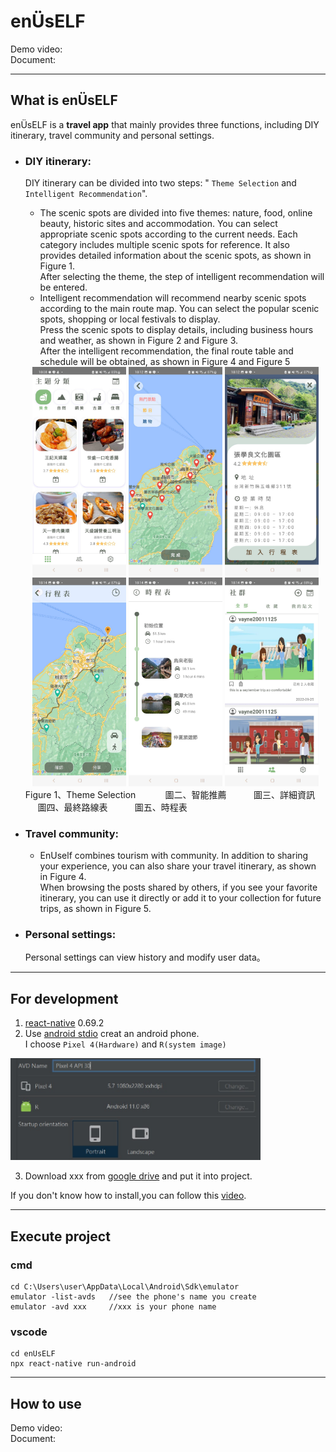 # enÜsELF
Demo video:<Br>
Document:<Br>

------------------------
  
## What is enÜsELF

enÜsELF is a **travel app** that mainly provides three functions, including DIY itinerary, travel community and personal settings.

- ### DIY itinerary:
  DIY itinerary can be divided into two steps: " `Theme Selection` and `Intelligent Recommendation`".
  - The scenic spots are divided into five themes: nature, food, online beauty, historic sites and accommodation. You can select appropriate scenic spots according to the current needs. Each category includes multiple scenic spots for reference. It also provides detailed information about the scenic spots, as shown in Figure 1.</br>After selecting the theme, the step of intelligent recommendation will be entered.
  - Intelligent recommendation will recommend nearby scenic spots according to the main route map. You can select the popular scenic spots, shopping or local festivals to display. </br>Press the scenic spots to display details, including business hours and weather, as shown in Figure 2 and Figure 3.
</br>After the intelligent recommendation, the final route table and schedule will be obtained, as shown in Figure 4 and Figure 5

  <div align="center">
      <img src="/readmeImg/theme.jpg" alt="theme" title="theme" width="150"> 
      <img src="/readmeImg/map.jpg" alt="map" title="map" width="150">
      <img src="/readmeImg/detail.jpg" alt="detail" title="detail" width="150" > 
      <img src="/readmeImg/final.jpg" alt="final" title="final" width="150" > 
      <img src="/readmeImg/timeline.jpg" alt="timeline" title="timeline" width="150" >
      <img src="/readmeImg/media.jpg" alt="media" title="media" width="150" >
  </div>
      Figure 1、Theme Selection</span>
      &nbsp&nbsp&nbsp&nbsp&nbsp&nbsp&nbsp&nbsp&nbsp&nbsp&nbsp圖二、智能推薦
      &nbsp&nbsp&nbsp&nbsp&nbsp&nbsp&nbsp&nbsp&nbsp&nbsp圖三、詳細資訊
      &nbsp&nbsp&nbsp&nbsp&nbsp圖四、最終路線表
      &nbsp&nbsp&nbsp&nbsp&nbsp&nbsp&nbsp&nbsp&nbsp&nbsp圖五、時程表
  
- ### Travel community:
  - EnUself combines tourism with community. In addition to sharing your experience, you can also share your travel itinerary, as shown in Figure 4.</br>
    When browsing the posts shared by others, if you see your favorite itinerary, you can use it directly or add it to your collection for future trips, as shown in Figure 5.

  
- ### Personal settings:
   Personal settings can view history and modify user data。

------------------

## For development
1. [react-native](https://reactnative.dev/docs/environment-setup) 0.69.2 </br>
2. Use [android stdio](https://developer.android.com/studio) creat an android phone.<br>
I choose `Pixel 4(Hardware)` and `R(system image)`<br>
<img src="/readmeImg/android-version.jpg" alt="android_ver" title="android_ver" width="400">
  
3. Download xxx from [google drive]() and put it into project.<br>

If you don't know how to install,you can follow this [video](https://www.youtube.com/watch?v=oZFCt69Bccc).</br>

-------------

## Execute project
### cmd
```
cd C:\Users\user\AppData\Local\Android\Sdk\emulator
emulator -list-avds   //see the phone's name you create
emulator -avd xxx     //xxx is your phone name
```
### vscode
```  
cd enUsELF
npx react-native run-android
```

----

## How to use

Demo video:<Br>
Document:<Br>

